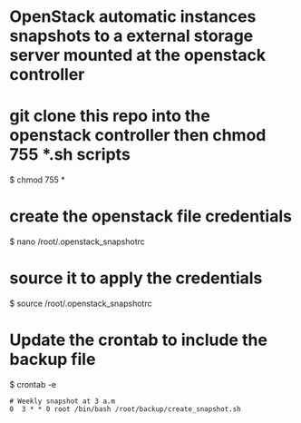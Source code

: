 # OpenStack automatic instances snapshots to a external storage server mounted at the openstack controller

# git clone this repo into the openstack controller then chmod 755 *.sh scripts
$ chmod 755 *

# create the openstack file credentials
$ nano /root/.openstack_snapshotrc

# source it to apply the credentials 
$ source /root/.openstack_snapshotrc

# Update the crontab to include the backup file
$ crontab -e

    # Weekly snapshot at 3 a.m
    0  3 * * 0 root /bin/bash /root/backup/create_snapshot.sh

